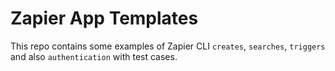 # Zapier App Templates

This repo contains some examples of Zapier CLI `creates`, `searches`, `triggers` and also `authentication` with test cases.
